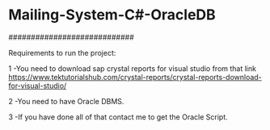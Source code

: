 # Mailing-System-C#-OracleDB
############################

Requirements to run the project:


1 -You need to download sap crystal reports for visual studio from that link https://www.tektutorialshub.com/crystal-reports/crystal-reports-download-for-visual-studio/

2 -You need to have Oracle DBMS.

3 -If you have done all of that contact me to get the Oracle Script.
